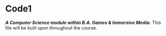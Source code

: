 # Code1
**_A Computer Science module within B.A. Games & Immersive Media._**
This file will be built upon throughout the course.
